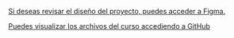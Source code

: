 [Si deseas revisar el diseño del proyecto, puedes acceder a Figma.](https://www.figma.com/file/6yuQgaNvAOlpkCjMoiJOjP/Mi-Proyecto-Fokus-(Latam)?type=design&node-id=0-1&mode=design&t=fbfdpsy7mIphpdPb-0)

[Puedes visualizar los archivos del curso accediendo a GitHub](https://github.com/coxmau77/Fokus)